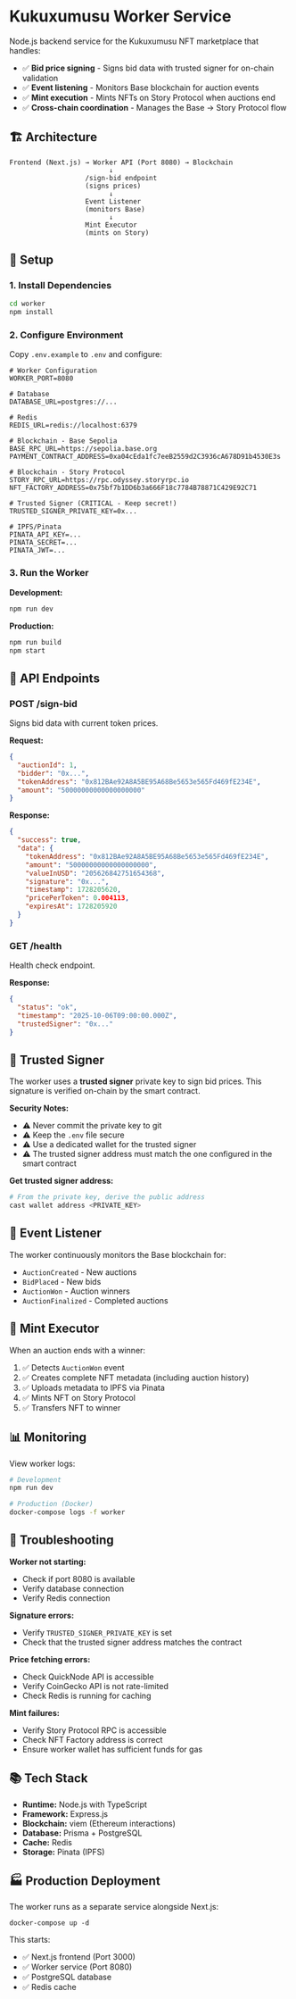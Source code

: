 # Kukuxumusu Worker Service

Node.js backend service for the Kukuxumusu NFT marketplace that handles:
- ✅ **Bid price signing** - Signs bid data with trusted signer for on-chain validation
- ✅ **Event listening** - Monitors Base blockchain for auction events
- ✅ **Mint execution** - Mints NFTs on Story Protocol when auctions end
- ✅ **Cross-chain coordination** - Manages the Base → Story Protocol flow

## 🏗️ Architecture

```
Frontend (Next.js) → Worker API (Port 8080) → Blockchain
                         ↓
                   /sign-bid endpoint
                   (signs prices)
                         ↓
                   Event Listener
                   (monitors Base)
                         ↓
                   Mint Executor
                   (mints on Story)
```

## 🚀 Setup

### 1. Install Dependencies

```bash
cd worker
npm install
```

### 2. Configure Environment

Copy `.env.example` to `.env` and configure:

```env
# Worker Configuration
WORKER_PORT=8080

# Database
DATABASE_URL=postgres://...

# Redis
REDIS_URL=redis://localhost:6379

# Blockchain - Base Sepolia
BASE_RPC_URL=https://sepolia.base.org
PAYMENT_CONTRACT_ADDRESS=0xa04cEda1fc7eeB2559d2C3936cA678D91b4530E3s

# Blockchain - Story Protocol
STORY_RPC_URL=https://rpc.odyssey.storyrpc.io
NFT_FACTORY_ADDRESS=0x75bf7b1DD6b3a666F18c7784B78871C429E92C71

# Trusted Signer (CRITICAL - Keep secret!)
TRUSTED_SIGNER_PRIVATE_KEY=0x...

# IPFS/Pinata
PINATA_API_KEY=...
PINATA_SECRET=...
PINATA_JWT=...
```

### 3. Run the Worker

**Development:**
```bash
npm run dev
```

**Production:**
```bash
npm run build
npm start
```

## 📡 API Endpoints

### POST /sign-bid

Signs bid data with current token prices.

**Request:**
```json
{
  "auctionId": 1,
  "bidder": "0x...",
  "tokenAddress": "0x812BAe92A8A5BE95A68Be5653e565Fd469fE234E",
  "amount": "50000000000000000000"
}
```

**Response:**
```json
{
  "success": true,
  "data": {
    "tokenAddress": "0x812BAe92A8A5BE95A68Be5653e565Fd469fE234E",
    "amount": "50000000000000000000",
    "valueInUSD": "205626842751654368",
    "signature": "0x...",
    "timestamp": 1728205620,
    "pricePerToken": 0.004113,
    "expiresAt": 1728205920
  }
}
```

### GET /health

Health check endpoint.

**Response:**
```json
{
  "status": "ok",
  "timestamp": "2025-10-06T09:00:00.000Z",
  "trustedSigner": "0x..."
}
```

## 🔐 Trusted Signer

The worker uses a **trusted signer** private key to sign bid prices. This signature is verified on-chain by the smart contract.

**Security Notes:**
- ⚠️ Never commit the private key to git
- ⚠️ Keep the `.env` file secure
- ⚠️ Use a dedicated wallet for the trusted signer
- ⚠️ The trusted signer address must match the one configured in the smart contract

**Get trusted signer address:**
```bash
# From the private key, derive the public address
cast wallet address <PRIVATE_KEY>
```

## 🔄 Event Listener

The worker continuously monitors the Base blockchain for:
- `AuctionCreated` - New auctions
- `BidPlaced` - New bids
- `AuctionWon` - Auction winners
- `AuctionFinalized` - Completed auctions

## 🎨 Mint Executor

When an auction ends with a winner:
1. ✅ Detects `AuctionWon` event
2. ✅ Creates complete NFT metadata (including auction history)
3. ✅ Uploads metadata to IPFS via Pinata
4. ✅ Mints NFT on Story Protocol
5. ✅ Transfers NFT to winner

## 📊 Monitoring

View worker logs:
```bash
# Development
npm run dev

# Production (Docker)
docker-compose logs -f worker
```

## 🐛 Troubleshooting

**Worker not starting:**
- Check if port 8080 is available
- Verify database connection
- Verify Redis connection

**Signature errors:**
- Verify `TRUSTED_SIGNER_PRIVATE_KEY` is set
- Check that the trusted signer address matches the contract

**Price fetching errors:**
- Check QuickNode API is accessible
- Verify CoinGecko API is not rate-limited
- Check Redis is running for caching

**Mint failures:**
- Verify Story Protocol RPC is accessible
- Check NFT Factory address is correct
- Ensure worker wallet has sufficient funds for gas

## 📚 Tech Stack

- **Runtime:** Node.js with TypeScript
- **Framework:** Express.js
- **Blockchain:** viem (Ethereum interactions)
- **Database:** Prisma + PostgreSQL
- **Cache:** Redis
- **Storage:** Pinata (IPFS)

## 🏭 Production Deployment

The worker runs as a separate service alongside Next.js:

```
docker-compose up -d
```

This starts:
- ✅ Next.js frontend (Port 3000)
- ✅ Worker service (Port 8080)
- ✅ PostgreSQL database
- ✅ Redis cache
